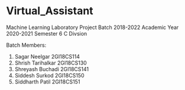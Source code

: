 # Virtual_Assistant

Machine Learning Laboratory Project Batch 2018-2022
Academic Year 2020-2021
Semester 6 C Divsion

Batch Members:

  1. Sagar Neelgar      2GI18CS114
  2. Shrish Tarihalkar  2GI18CS130
  3. Shreyash Buchadi   2GI18CS141
  4. Siddesh Surkod     2GI18CS150
  5. Siddharth Patil    2GI18CS151
